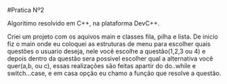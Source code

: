 #Pratica Nº2

Algoritimo resolvido em C++, na plataforma DevC++.

Criei um projeto com os aquivos main e classes fila, pilha e lista. De inicio fiz o main onde eu coloquei as estruturas de menu para escolher quais questões o usuario deseja, nele você escolhe a questão(1,2,3 ou 4) e depois dentro da questão sera possivel escolher qual a alternativa você quer(a,b, ou c), essas realizações são feitas apartir do do..while e switch...case, e em casa opção eu chamo a função que resolve a questão.
